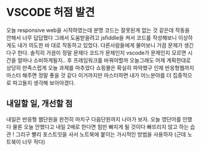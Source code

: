# VSCODE 허점 발견

오늘 responsive web을 시작하였는데 분명 코드는 잘못된게 없는 것 같은데 작동을 안해서 너무 답답했다 그래서 도움받을려고 jsfiddle을 켜서 
코드를 작성해보니 이상하게도 내가 의도한 바 대로 작동하고 있었다. 다른사람들에게 물어보니 가끔 문제가 생긴다구 한다. 솔직히 가끔이 정말 문제다
코드가 문제인지 vscode가 문제인지 모르면 시간을 얼마나 소비하게될지.. 후 프레임워크를 바꿔야할까 오늘그래도 어제 계획한대로 상당히 만족스럽게
오늘 과제를 마추었다 쇼핑몰은 확실히 파악했구 인제 반응형웹까지 마스터 해주면 정말 좋을 것 같다 이거까지만 마스터하면 내가 어느분야를 더 집중적으로 파고들지 생각해 보아야겠다.

## 내일할 일, 개선할 점

내일은 반응형 웹단원을 완전히 마치구 다음단원까지 나아가 보자. 오늘 영단어를 안했다 물론 오늘 안했다고 내일 2배로 한다면 힘만 빠지게 될 것이다 
빠뜨리지 않고 하는 습관 ! 그리구 빨리 포스트잇을 사서 노트북에 붙이는 가시적인 방법을 사용하자 (근데 노트북이 너무 작다)
